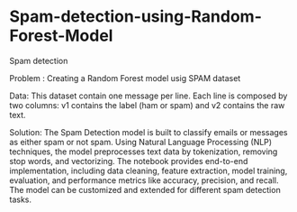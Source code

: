 # Spam-detection-using-Random-Forest-Model
Spam detection

Problem : Creating a Random Forest model usig SPAM dataset

Data: This dataset contain one message per line. Each line is composed by two columns: v1 contains the label (ham or spam) and v2 contains the raw text.

Solution: The Spam Detection model is built to classify emails or messages as either spam or not spam. Using Natural Language Processing (NLP) techniques, the model preprocesses text data by tokenization, removing stop words, and vectorizing. The notebook provides end-to-end implementation, including data cleaning, feature extraction, model training, evaluation, and performance metrics like accuracy, precision, and recall. The model can be customized and extended for different spam detection tasks.
